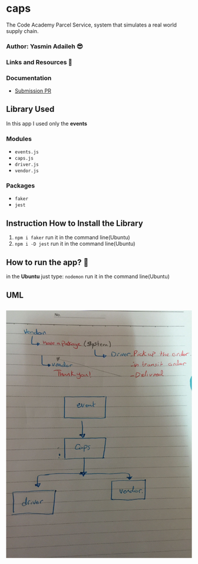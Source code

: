 # caps
The Code Academy Parcel Service, system that simulates a real world supply chain.

### Author: Yasmin Adaileh :sunglasses:

### Links and Resources :paperclip:


### Documentation
- [Submission PR](https://github.com/yasmin-401-advanced-javascript/caps/pull/1)


## Library Used

In this app I used only the **events**

### Modules
- `events.js` 
- `caps.js`
- `driver.js` 
- `vendor.js` 

### Packages
- `faker`
- `jest` 


## Instruction How to Install the Library

1. `npm i faker` run it in the command line(Ubuntu)
1. `npm i -D jest` run it in the command line(Ubuntu)


## How to run the app? :runner:

in the **Ubuntu** just type:
`nodemon` run it in the command line(Ubuntu)


## UML

![UML](./img/uml.jpg)
-------------------------------------------------------------------------